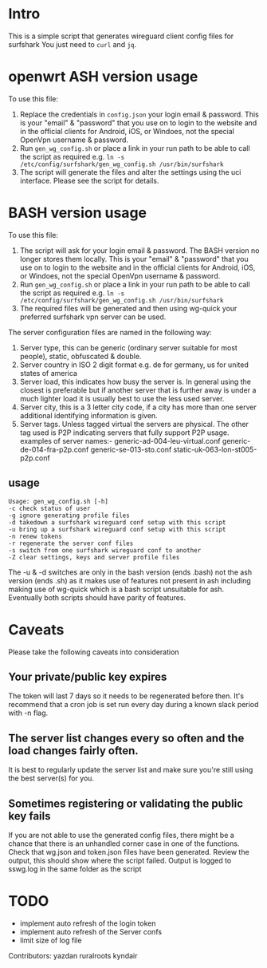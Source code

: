 # Intro

This is a simple script that generates wireguard client config files for surfshark
You just need to `curl` and `jq`.

# openwrt ASH version usage
To use this file:
1. Replace the credentials in `config.json` your login email & password. This is your "email" & "password" that you use on to login to the website and in the official clients for Android, iOS, or Windoes, not the special OpenVpn username & password.
2. Run `gen_wg_config.sh` or place a link in your run path to be able to call the script as required e.g. `ln -s /etc/config/surfshark/gen_wg_config.sh /usr/bin/surfshark`
3. The script will generate the files and alter the settings using the uci interface. Please see the script for details.

# BASH version usage
To use this file:
1. The script will ask for your login email & password. The BASH version no longer stores them locally. This is your "email" & "password" that you use on to login to the website and in the official clients for Android, iOS, or Windoes, not the special OpenVpn username & password.
2. Run `gen_wg_config.sh` or place a link in your run path to be able to call the script as required e.g. `ln -s /etc/config/surfshark/gen_wg_config.sh /usr/bin/surfshark`
3. The required files will be generated and then using wg-quick your preferred surfshark vpn server can be used.


The server configuration files are named in the following way:
1. Server type, this can be generic (ordinary server suitable for most people), static, obfuscated & double.
2. Server country in ISO 2 digit format e.g. de for germany, us for united states of america
3. Server load, this indicates how busy the server is. In general using the closest is preferable but if another server that is further away is under a much lighter load it is usually best to use the less used server.
4. Server city, this is a 3 letter city code, if a city has more than one server additional identifying information is given.
5. Server tags. Unless tagged virtual the servers are physical. The other tag used is P2P indicating servers that fully support P2P usage.
examples of server names:- generic-ad-004-leu-virtual.conf generic-de-014-fra-p2p.conf generic-se-013-sto.conf static-uk-063-lon-st005-p2p.conf

## usage

```shell
Usage: gen_wg_config.sh [-h]
-c check status of user
-g ignore generating profile files
-d takedown a surfshark wireguard conf setup with this script
-u bring up a surfshark wireguard conf setup with this script
-n renew tokens
-r regenerate the server conf files
-s switch from one surfshark wireguard conf to another
-Z clear settings, keys and server profile files
```

The -u & -d switches are only in the bash version (ends .bash) not the ash version (ends .sh) as it makes use of features not present in ash including making use of wg-quick which is a bash script unsuitable for ash. Eventually both scripts should have parity of features.

# Caveats

Please take the following caveats into consideration

## Your private/public key expires

The token will last 7 days so it needs to be regenerated before then.
It's recommend that a cron job is set run every day during a known slack period with -n flag.

## The server list changes every so often and the load changes fairly often.

It is best to regularly update the server list and make sure you're still using the best server(s) for you.

## Sometimes registering or validating the public key fails

If you are not able to use the generated config files, there might be a chance that there is an unhandled corner case in one of the functions. Check that wg.json and token.json files have been generated. Review the output, this should show where the script failed. Output is logged to sswg.log in the same folder as the script

# TODO

- implement auto refresh of the login token
- implement auto refresh of the Server confs
- limit size of log file

Contributors:
yazdan
ruralroots
kyndair
